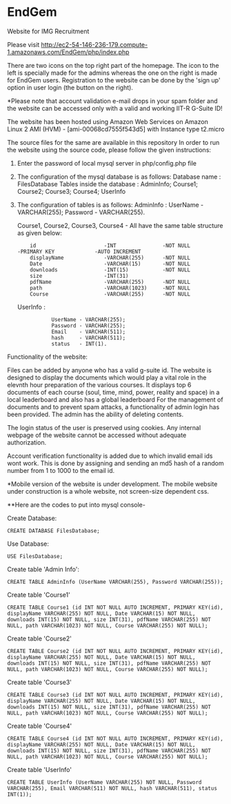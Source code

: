 # EndGem
Website for IMG Recruitment


Please visit http://ec2-54-146-236-179.compute-1.amazonaws.com/EndGem/php/index.php







There are two icons on the top right part of the homepage. The icon to the left is specially made for the admins whereas the one on the right is made for EndGem users. Registration to the website can be done by the 'sign up' option in user login (the button on the right).

*Please note that account validation e-mail drops in your spam folder and the website can be accessed only with a valid and working IIT-R G-Suite ID!

The website has been hosted using Amazon Web Services on Amazon Linux 2 AMI (HVM) - [ami-00068cd7555f543d5] with Instance type t2.micro


The source files for the same are available in this repository
In order to run the website using the source code, please follow the given instructions:

1. Enter the password of local mysql server in php/config.php file
2. The configuration of the mysql database is as follows:
    Database name : FilesDatabase
    Tables inside the database : AdminInfo; Course1; Course2; Course3; Course4; UserInfo
    
3. The configuration of tables is as follows:
    AdminInfo : UserName - VARCHAR(255);
                Password - VARCHAR(255).
    
    Course1, Course2, Course3, Course4 - All have the same table structure as given below:
    ```
        id                      -INT               -NOT NULL               -PRIMARY KEY             -AUTO INCREMENT
        displayName             -VARCHAR(255)      -NOT NULL
        Date                    -VARCHAR(15)       -NOT NULL
        downloads               -INT(15)           -NOT NULL
        size                    -INT(31)
        pdfName                 -VARCHAR(255)      -NOT NULL
        path                    -VARCHAR(1023)     -NOT NULL
        Course                  -VARCHAR(255)      -NOT NULL
     ```
        
     UserInfo : 
     ```
                UserName - VARCHAR(255);
                Password - VARCHAR(255);
                Email    - VARCHAR(511);
                hash     - VARCHAR(511);
                status   - INT(1).
      ```  
   
Functionality of the website:

Files can be added by anyone who has a valid g-suite id. The website is designed to display the documents which would play a vital role in the elevnth hour preparation of the various courses.
It displays top 6 documents of each course (soul, time, mind, power, reality and space) in a local leaderboard and also has a global leaderboard
For the management of documents and to prevent spam attacks, a functionality of admin login has been provided.
The admin has the ability of deleting contents.

The login status of the user is preserved using cookies. Any internal webpage of the website cannot be accessed without adequate authorization.

Account verification functionality is added due to which invalid email ids wont work. This is done by assigning and sending an md5 hash of a random number from 1 to 1000 to the email id.

*Mobile version of the website is under development. The mobile website under construction is a whole website, not screen-size dependent css.

**Here are the codes to put into mysql console-

Create Database:
```
CREATE DATABASE FilesDatabase;
```
Use Database:
```
USE FilesDatabase;
```
Create table 'Admin Info':
```
CREATE TABLE AdminInfo (UserName VARCHAR(255), Password VARCHAR(255));
```
Create table 'Course1'
```
CREATE TABLE Course1 (id INT NOT NULL AUTO INCREMENT, PRIMARY KEY(id), displayName VARCHAR(255) NOT NULL, Date VARCHAR(15) NOT NULL, downloads INT(15) NOT NULL, size INT(31), pdfName VARCHAR(255) NOT NULL, path VARCHAR(1023) NOT NULL, Course VARCHAR(255) NOT NULL);
```
Create table 'Course2'
```
CREATE TABLE Course2 (id INT NOT NULL AUTO INCREMENT, PRIMARY KEY(id), displayName VARCHAR(255) NOT NULL, Date VARCHAR(15) NOT NULL, downloads INT(15) NOT NULL, size INT(31), pdfName VARCHAR(255) NOT NULL, path VARCHAR(1023) NOT NULL, Course VARCHAR(255) NOT NULL);
```
Create table 'Course3'
```
CREATE TABLE Course3 (id INT NOT NULL AUTO INCREMENT, PRIMARY KEY(id), displayName VARCHAR(255) NOT NULL, Date VARCHAR(15) NOT NULL, downloads INT(15) NOT NULL, size INT(31), pdfName VARCHAR(255) NOT NULL, path VARCHAR(1023) NOT NULL, Course VARCHAR(255) NOT NULL);
```
Create table 'Course4'
```
CREATE TABLE Course4 (id INT NOT NULL AUTO INCREMENT, PRIMARY KEY(id), displayName VARCHAR(255) NOT NULL, Date VARCHAR(15) NOT NULL, downloads INT(15) NOT NULL, size INT(31), pdfName VARCHAR(255) NOT NULL, path VARCHAR(1023) NOT NULL, Course VARCHAR(255) NOT NULL);
```
Create table 'UserInfo'
```
CREATE TABLE UserInfo (UserName VARCHAR(255) NOT NULL, Password VARCHAR(255), Email VARCHAR(511) NOT NULL, hash VARCHAR(511), status INT(1));
```
